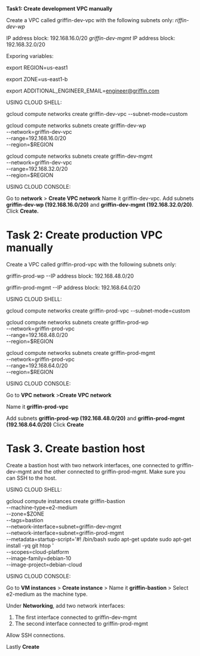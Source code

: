 **Task1: Create development VPC manually**

Create a VPC called griffin-dev-vpc with the following subnets only:
_riffin-dev-wp_

IP address block: 192.168.16.0/20
_griffin-dev-mgmt_
IP address block: 192.168.32.0/20

Exporing variables:

export REGION=us-east1

export ZONE=us-east1-b

export ADDITIONAL_ENGINEER_EMAIL=engineer@griffin.com

USING CLOUD SHELL:

gcloud compute networks create griffin-dev-vpc --subnet-mode=custom

gcloud compute networks subnets create griffin-dev-wp \
    --network=griffin-dev-vpc \
    --range=192.168.16.0/20 \
    --region=$REGION

gcloud compute networks subnets create griffin-dev-mgmt \
    --network=griffin-dev-vpc \
    --range=192.168.32.0/20 \
    --region=$REGION

USING CLOUD CONSOLE:

Go to **network** > **Create VPC network**
Name it griffin-dev-vpc.
Add subnets **griffin-dev-wp (192.168.16.0/20)** and **griffin-dev-mgmt (192.168.32.0/20)**.
Click **Create.**

# Task 2: Create production VPC manually

Create a VPC called griffin-prod-vpc with the following subnets only:

griffin-prod-wp --IP address block: 192.168.48.0/20

griffin-prod-mgmt --IP address block: 192.168.64.0/20

USING CLOUD SHELL:

gcloud compute networks create griffin-prod-vpc --subnet-mode=custom

gcloud compute networks subnets create griffin-prod-wp \
    --network=griffin-prod-vpc \
    --range=192.168.48.0/20 \
    --region=$REGION

gcloud compute networks subnets create griffin-prod-mgmt \
    --network=griffin-prod-vpc \
    --range=192.168.64.0/20 \
    --region=$REGION

USING CLOUD CONSOLE:

Go to **VPC network** >**Create VPC network**

Name it **griffin-prod-vpc**

Add subnets **griffin-prod-wp (192.168.48.0/20)** and **griffin-prod-mgmt (192.168.64.0/20)**
Click **Create**

# Task 3. Create bastion host

Create a bastion host with two network interfaces, one connected to griffin-dev-mgmt and the other connected to griffin-prod-mgmt. Make sure you can SSH to the host.

USING CLOUD SHELL:

gcloud compute instances create griffin-bastion \
    --machine-type=e2-medium \
    --zone=$ZONE \
    --tags=bastion \
    --network-interface=subnet=griffin-dev-mgmt \
    --network-interface=subnet=griffin-prod-mgmt \
    --metadata=startup-script='#! /bin/bash
        sudo apt-get update
        sudo apt-get install -yq git htop
    ' \
    --scopes=cloud-platform \
    --image-family=debian-10 \
    --image-project=debian-cloud

USING CLOUD CONSOLE:

Go to **VM instances** > **Create instance** > Name it **griffin-bastion** > Select e2-medium as the machine type.

Under **Networking**, add two network interfaces:

1. The first interface connected to griffin-dev-mgmt
2. The second interface connected to griffin-prod-mgmt
   
Allow SSH connections.

Lastly **Create**




